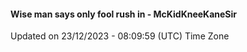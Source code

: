 #### Wise man says only fool rush in - McKidKneeKaneSir
Updated on 23/12/2023 - 08:09:59 (UTC) Time Zone
